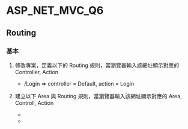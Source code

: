 # ASP_NET_MVC_Q6

## Routing

### 基本

1. 修改專案，定義以下的 Routing 規則，當瀏覽器輸入該網址顯示對應的 Controller, Action

    - /Login => controller = Default, action = Login



2. 建立以下 Area 與 Routing 規則，當瀏覽器輸入該網址顯示對應的 Area, Controll, Action

    - 

    - 
